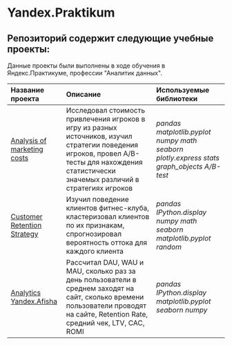 # Yandex.Praktikum

## Репозиторий содержит следующие учебные проекты:

Данные проекты были выполнены в ходе обучения в Яндекс.Практикуме, профессии "Аналитик данных".

| Название проекта | Описание | Используемые библиотеки | 
| :---------------------- | :---------------------- | :---------------------- |
[Analysis of marketing costs](Analysis_of_marketing_costs)|Исследовал стоимость привлечения игроков в игру из разных источников, изучил стратегии поведения игроков, провел A/B-тесты для нахождения статистически значемых различий в стратегиях игроков |*pandas matplotlib.pyplot numpy math seaborn plotly.express stats graph_objects A/B-test*|
[Customer Retention Strategy](Customer_Retention_Strategy)|Изучил поведение клиентов фитнес-клуба, кластеризовал клиентов по их признакам, спрогнозировал вероятность оттока для каждого клиента|*pandas IPython.display numpy math seaborn matplotlib.pyplot random*|
[Analytics Yandex.Afisha](Analytics_Yandex.Afisha)|Рассчитал DAU, WAU и MAU, сколько раз за день пользователи в среднем заходят на сайт, сколько времени пользователи проводят на сайте, Retention Rate, средний чек, LTV, CAC, ROMI|*pandas IPython.display matplotlib.pyplot seaborn numpy*|
